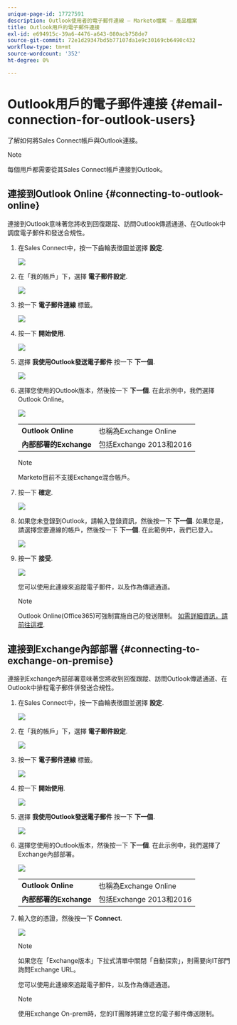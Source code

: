 ```yaml
---
unique-page-id: 17727591
description: Outlook使用者的電子郵件連線 — Marketo檔案 — 產品檔案
title: Outlook用戶的電子郵件連接
exl-id: e694915c-39a6-4476-a643-080acb758de7
source-git-commit: 72e1d29347bd5b77107da1e9c30169cb6490c432
workflow-type: tm+mt
source-wordcount: '352'
ht-degree: 0%

---
```


# Outlook用戶的電子郵件連接 {#email-connection-for-outlook-users}

了解如何將Sales Connect帳戶與Outlook連接。

>[!NOTE]
>
>每個用戶都需要從其Sales Connect帳戶連接到Outlook。

## 連接到Outlook Online {#connecting-to-outlook-online}

連接到Outlook意味著您將收到回復跟蹤、訪問Outlook傳遞通道、在Outlook中調度電子郵件和發送合規性。

1. 在Sales Connect中，按一下齒輪表徵圖並選擇 **設定**.

   ![](assets/one.png)

1. 在「我的帳戶」下，選擇 **電子郵件設定**.

   ![](assets/two.png)

1. 按一下 **電子郵件連線** 標籤。

   ![](assets/three.png)

1. 按一下 **開始使用**.

   ![](assets/four.png)

1. 選擇 **我使用Outlook發送電子郵件** 按一下 **下一個**.

   ![](assets/five-a.png)

1. 選擇您使用的Outlook版本，然後按一下 **下一個**. 在此示例中，我們選擇Outlook Online。

   ![](assets/six-a.png)

   <table> 
    <tbody>
     <tr>
      <td><strong>Outlook Online</strong></td> 
      <td>也稱為Exchange Online</td> 
     </tr>
     <tr>
      <td><strong>內部部署的Exchange</strong></td> 
      <td>包括Exchange 2013和2016</td> 
     </tr>
    </tbody>
   </table>

   >[!NOTE]
   >
   >Marketo目前不支援Exchange混合帳戶。

1. 按一下 **確定**.

   ![](assets/seven-a.png)

1. 如果您未登錄到Outlook，請輸入登錄資訊，然後按一下 **下一個**. 如果您是，請選擇您要連線的帳戶，然後按一下 **下一個**. 在此範例中，我們已登入。

   ![](assets/eight-a.png)

1. 按一下 **接受**.

   ![](assets/nine-a.png)

   您可以使用此連線來追蹤電子郵件，以及作為傳遞通道。

   >[!NOTE]
   >
   >Outlook Online(Office365)可強制實施自己的發送限制。 [如需詳細資訊，請前往這裡](/help/marketo/product-docs/marketo-sales-connect/email/email-delivery/email-connection-throttling.md#email-provider-limits).

## 連接到Exchange內部部署 {#connecting-to-exchange-on-premise}

連接到Exchange內部部署意味著您將收到回復跟蹤、訪問Outlook傳遞通道、在Outlook中排程電子郵件併發送合規性。

1. 在Sales Connect中，按一下齒輪表徵圖並選擇 **設定**.

   ![](assets/one.png)

1. 在「我的帳戶」下，選擇 **電子郵件設定**.

   ![](assets/two.png)

1. 按一下 **電子郵件連線** 標籤。

   ![](assets/three.png)

1. 按一下 **開始使用**.

   ![](assets/four.png)

1. 選擇 **我使用Outlook發送電子郵件** 按一下 **下一個**.

   ![](assets/five-a.png)

1. 選擇您使用的Outlook版本，然後按一下 **下一個**. 在此示例中，我們選擇了Exchange內部部署。

   ![](assets/six-b.png)

   <table> 
    <tbody>
     <tr>
      <td><strong>Outlook Online</strong></td> 
      <td>也稱為Exchange Online</td> 
     </tr>
     <tr>
      <td><strong>內部部署的Exchange</strong></td> 
      <td>包括Exchange 2013和2016</td> 
     </tr>
    </tbody>
   </table>

1. 輸入您的憑證，然後按一下 **Connect**.

   ![](assets/seven-b.png)

   >[!NOTE]
   >
   >如果您在「Exchange版本」下拉式清單中關閉「自動探索」，則需要向IT部門詢問Exchange URL。

   您可以使用此連線來追蹤電子郵件，以及作為傳遞通道。

   >[!NOTE]
   >
   >使用Exchange On-prem時，您的IT團隊將建立您的電子郵件傳送限制。
